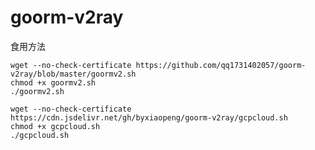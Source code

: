 # goorm-v2ray


食用方法
```shell
wget --no-check-certificate https://github.com/qq1731402057/goorm-v2ray/blob/master/goormv2.sh
chmod +x goormv2.sh
./goormv2.sh
```
```shell
wget --no-check-certificate https://cdn.jsdelivr.net/gh/byxiaopeng/goorm-v2ray/gcpcloud.sh
chmod +x gcpcloud.sh
./gcpcloud.sh
```
